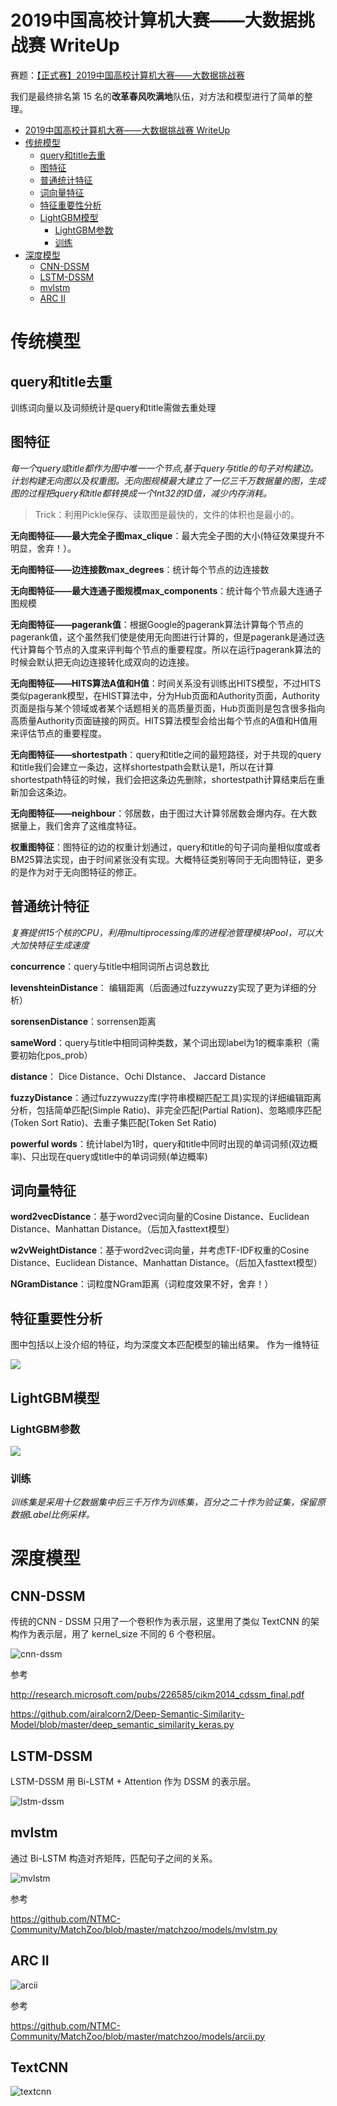# 2019中国高校计算机大赛——大数据挑战赛 WriteUp
赛题：[【正式赛】2019中国高校计算机大赛——大数据挑战赛](https://www.kesci.com/home/competition/5cc51043f71088002c5b8840/content/1)

我们是最终排名第 15 名的**改革春风吹满地**队伍，对方法和模型进行了简单的整理。

   * [2019中国高校计算机大赛——大数据挑战赛 WriteUp](#2019中国高校计算机大赛大数据挑战赛-writeup)
   * [传统模型](#传统模型)
      * [query和title去重](#query和title去重)
      * [图特征](#图特征)
      * [普通统计特征](#普通统计特征)
      * [词向量特征](#词向量特征)
      * [特征重要性分析](#特征重要性分析)
      * [LightGBM模型](#lightgbm模型)
         * [LightGBM参数](#lightgbm参数)
         * [训练](#训练)
   * [深度模型](#深度模型)
      * [CNN-DSSM](#cnn-dssm)
      * [LSTM-DSSM](#lstm-dssm)
      * [mvlstm](#mvlstm)
      * [ARC II](#arc-ii)

# 传统模型

## query和title去重

训练词向量以及词频统计是query和title需做去重处理

## 图特征

*每一个query或title都作为图中唯一一个节点,基于query与title的句子对构建边。计划构建无向图以及权重图。无向图规模最大建立了一亿三千万数据量的图，生成图的过程把query和title都转换成一个Int32的ID值，减少内存消耗。*

> Trick：利用Pickle保存、读取图是最快的，文件的体积也是最小的。

**无向图特征——最大完全子图max_clique**：最大完全子图的大小(特征效果提升不明显，舍弃！）。

**无向图特征——边连接数max_degrees**：统计每个节点的边连接数

**无向图特征——最大连通子图规模max_components**：统计每个节点最大连通子图规模

**无向图特征——pagerank值**：根据Google的pagerank算法计算每个节点的pagerank值，这个虽然我们使是使用无向图进行计算的，但是pagerank是通过迭代计算每个节点的入度来评判每个节点的重要程度。所以在运行pagerank算法的时候会默认把无向边连接转化成双向的边连接。

**无向图特征——HITS算法A值和H值**：时间关系没有训练出HITS模型，不过HITS类似pagerank模型，在HIST算法中，分为Hub页面和Authority页面，Authority页面是指与某个领域或者某个话题相关的高质量页面，Hub页面则是包含很多指向高质量Authority页面链接的网页。HITS算法模型会给出每个节点的A值和H值用来评估节点的重要程度。

**无向图特征——shortestpath**：query和title之间的最短路径，对于共现的query和title我们会建立一条边，这样shortestpath会默认是1，所以在计算shortestpath特征的时候，我们会把这条边先删除，shortestpath计算结束后在重新加会这条边。

**无向图特征——neighbour**：邻居数，由于图过大计算邻居数会爆内存。在大数据量上，我们舍弃了这维度特征。

**权重图特征**：图特征的边的权重计划通过，query和title的句子词向量相似度或者BM25算法实现，由于时间紧张没有实现。大概特征类别等同于无向图特征，更多的是作为对于无向图特征的修正。

## 普通统计特征

*复赛提供15个核的CPU，利用multiprocessing库的进程池管理模块Pool，可以大大加快特征生成速度*

**concurrence**：query与title中相同词所占词总数比

**levenshteinDistance**： 编辑距离（后面通过fuzzywuzzy实现了更为详细的分析）

**sorensenDistance**：sorrensen距离

**sameWord**：query与title中相同词种类数，某个词出现label为1的概率乘积（需要初始化pos_prob）

**distance**： Dice Distance、Ochi DIstance、 Jaccard Distance

**fuzzyDistance**：通过fuzzywuzzy库(字符串模糊匹配工具)实现的详细编辑距离分析，包括简单匹配(Simple Ratio)、非完全匹配(Partial Ration)、忽略顺序匹配(Token Sort Ratio)、去重子集匹配(Token Set Ratio)

**powerful words**：统计label为1时，query和title中同时出现的单词词频(双边概率)、只出现在query或title中的单词词频(单边概率)

## 词向量特征

**word2vecDistance**：基于word2vec词向量的Cosine Distance、Euclidean Distance、Manhattan Distance。（后加入fasttext模型）

**w2vWeightDistance**：基于word2vec词向量，并考虑TF-IDF权重的Cosine Distance、Euclidean Distance、Manhattan Distance。（后加入fasttext模型）

**NGramDistance**：词粒度NGram距离（词粒度效果不好，舍弃！）

## 特征重要性分析

图中包括以上没介绍的特征，均为深度文本匹配模型的输出结果。 作为一维特征

![](images/Code.png)

## LightGBM模型

### LightGBM参数

![](images/params.png)

### 训练

*训练集是采用十亿数据集中后三千万作为训练集，百分之二十作为验证集，保留原数据Label比例采样。*

# 深度模型

## CNN-DSSM

传统的CNN - DSSM 只用了一个卷积作为表示层，这里用了类似 TextCNN 的架构作为表示层，用了 kernel_size 不同的 6 个卷积层。


![cnn-dssm](images/cnn-dssm.png)

参考

http://research.microsoft.com/pubs/226585/cikm2014_cdssm_final.pdf

https://github.com/airalcorn2/Deep-Semantic-Similarity-Model/blob/master/deep_semantic_similarity_keras.py

## LSTM-DSSM

LSTM-DSSM 用 Bi-LSTM + Attention 作为 DSSM 的表示层。

![lstm-dssm](images/lstm-dssm.png)

## mvlstm

通过 Bi-LSTM 构造对齐矩阵，匹配句子之间的关系。

![mvlstm](images/mvlstm.png)

参考

https://github.com/NTMC-Community/MatchZoo/blob/master/matchzoo/models/mvlstm.py

## ARC II

![arcii](images/arcii.png)

参考

https://github.com/NTMC-Community/MatchZoo/blob/master/matchzoo/models/arcii.py

## TextCNN
![textcnn](images/textcnn.png)